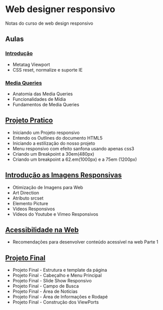 # Web designer responsivo
Notas do curso de web design responsivo

 ## Aulas

### [Introdução](01.md)
  * Metatag Viewport
  * CSS reset, normalize e suporte IE


### [Media Queries](02.md)
   * Anatomia das Media Queries
   * Funcionalidades de Mídia
   * Fundamentos de Media Queries

## [Projeto Pratico](03.md)
  * Iniciando um Projeto responsivo
  * Entendo os Outlines do documento HTML5
  * Iniciando a estilização do nosso projeto
  * Menu responsivo com efeito sanfona usando apenas css3
  * Criando um Breakpoint a 30em(480px)
  * Criando um breakpoint a 62.em(1000px) e a 75em (1200px)

## [Introdução as Imagens Responsivas](04.md)
  * Otimização de Imagens para Web
  * Art Direction
  * Atributo srcset
  * Elemento Picture
  * Vídeos Responsivos
  * Vídeos do Youtube e Vimeo Responsivos

## [Acessibilidade na Web](05.md)
  * Recomendações para desenvolver conteúdo acessível na web Parte 1

## [Projeto Final](06.md)
 * Projeto Final - Estrutura e template da página
 * Projeto Final - Cabeçalho e Menu Principal
 * Projeto Final - Slide Show Responsivo
 * Projeto Final - Campo de Busca
 * Projeto Final - Área de Notícias
 * Projeto Final - Área de Informações e Rodapé
 * Projeto Final - Construção dos ViewPorts
